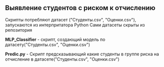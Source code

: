 ## Выявление студентов с риском к отчислению  

Скрипты потребляют датасет ("Студенты.csv", "Оценки.csv"), запускаются из интерпритатора Python
Сами датасеты скрыты из репозитория

**MLP_Classifier** - скрипт, создающий модель по датасету("Студенты.csv", "Оценки.csv")

**Predic.py** - Скрипт предсказывающий какие студенты в группе риска на отчисление в датасете("Студенты.csv", "Оценки.csv")
